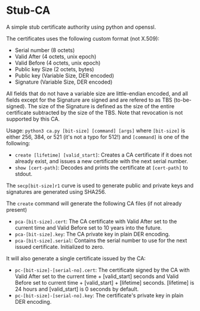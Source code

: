 # Stub-CA
A simple stub certificate authority using python and openssl.

The certificates uses the following custom format (not X.509):
- Serial number (8 octets)
- Valid After (4 octets, unix epoch)
- Valid Before (4 octets, unix epoch)
- Public key Size (2 octets, bytes)
- Public key (Variable Size, DER encoded)
- Signature (Variable Size, DER encoded)

All fields that do not have a variable size are little-endian encoded, and all fields except
for the Signature are signed and are refered to as TBS (to-be-signed). The size of the Signature
is defined as the size of the entire certificate subtracted by the size of the TBS.
Note that revocation is not supported by this CA.

Usage:
`python3 ca.py [bit-size] [command] [args]`
where `[bit-size]` is either 256, 384, or 521 (it's not a typo for 512!) and `[command]` is one of the following:
- `create [lifetime] [valid_start]`: Creates a CA certificate if it does not already exist, and issues a new
                                     certificate with the next serial number.
- `show [cert-path]`: Decodes and prints the certificate at `[cert-path]` to stdout.

The `secp[bit-size]r1` curve is used to generate public and private keys
and signatures are generated using SHA256.

The `create` command will generate the following CA files (if not already present)
- `pca-[bit-size].cert`: The CA certificate with Valid After set to the current time and
                         Valid Before set to 10 years into the future.
- `pca-[bit-size].key`: The CA private key in plain DER encoding.
- `pca-[bit-size].serial`: Contains the serial number to use for the next issued certificate.
                           Initialized to zero.

It will also generate a single certificate issued by the CA:
- `pc-[bit-size]-[serial-no].cert`: The certificate signed by the CA with Valid After set
                                    to the current time + [valid_start] seconds and
                                    Valid Before set to current time + [valid_start] + [lifetime]
                                    seconds. [lifetime] is 24 hours and [valid_start] is
                                    0 seconds by default. 
- `pc-[bit-size]-[serial-no].key`: The certificate's private key in plain DER encoding.
